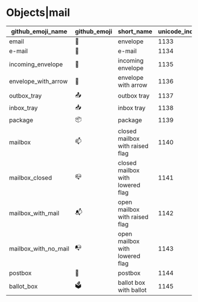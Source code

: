 # Objects|mail

|github_emoji_name|github_emoji|short_name|unicode_index|
|---|---|---|---|
|email|:email:|envelope|1133|
|e-mail|:e-mail:|e-mail|1134|
|incoming_envelope|:incoming_envelope:|incoming envelope|1135|
|envelope_with_arrow|:envelope_with_arrow:|envelope with arrow|1136|
|outbox_tray|:outbox_tray:|outbox tray|1137|
|inbox_tray|:inbox_tray:|inbox tray|1138|
|package|:package:|package|1139|
|mailbox|:mailbox:|closed mailbox with raised flag|1140|
|mailbox_closed|:mailbox_closed:|closed mailbox with lowered flag|1141|
|mailbox_with_mail|:mailbox_with_mail:|open mailbox with raised flag|1142|
|mailbox_with_no_mail|:mailbox_with_no_mail:|open mailbox with lowered flag|1143|
|postbox|:postbox:|postbox|1144|
|ballot_box|:ballot_box:|ballot box with ballot|1145|

